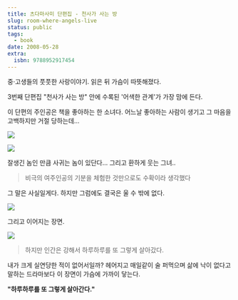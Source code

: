 ```yaml
---
title: 츠다마사미 단편집 - 천사가 사는 방
slug: room-where-angels-live
status: public
tags:
  - book
date: 2008-05-28
extra:
  isbn: 9788952917454
---
```

중·고생들의 풋풋한 사랑이야기. 읽은 뒤 가슴이 따뜻해졌다.

3번째 단편집 "천사가 사는 방" 안에 수록된 '어색한 관계'가 가장 맘에 든다.

이 단편의 주인공은 책을 좋아하는 한 소녀다. 어느날 좋아하는 사람이 생기고 그 마음을 고백하지만 거절 당하는데... 

[![](https://t1.daumcdn.net/tistoryfile/fs8/12_26_30_2_blog193579_attach_0_5.png?original)](https://t1.daumcdn.net/tistoryfile/fs9/12_26_30_2_blog193579_attach_0_9.png?original) 

[![](https://t1.daumcdn.net/tistoryfile/fs8/12_26_30_2_blog193579_attach_0_6.png?original)](https://t1.daumcdn.net/tistoryfile/fs7/12_26_30_2_blog193579_attach_0_15.png?original) 

잘생긴 놈인 만큼 사귀는 놈이 있단다... 그리고 환하게 웃는 그녀.. 

> 비극의 여주인공의 기분을 체험한 것만으로도 수확이라 생각했다

그 말은 사실일게다. 하지만 그럼에도 결국은 울 수 밖에 없다. 

[![](https://t1.daumcdn.net/tistoryfile/fs9/12_26_30_2_blog193579_attach_0_11.png?original)](https://t1.daumcdn.net/tistoryfile/fs9/12_26_30_2_blog193579_attach_0_10.png?original) 

그리고 이어지는 장면.

[![](https://t1.daumcdn.net/tistoryfile/fs9/12_26_30_2_blog193579_attach_0_12.png?original)](https://t1.daumcdn.net/tistoryfile/fs8/12_26_30_2_blog193579_attach_0_7.png?original) 

> 하지만 인간은 강해서 하루하루를 또 그렇게 살아갔다. 

내가 크게 실연당한 적이 없어서일까? 헤어지고 매일같이 술 퍼먹으며 삶에 낙이 없다고 말하는 드라마보다 이 장면이 가슴에 가까이 닿는다. 

**"하루하루를 또 그렇게 살아간다."**
